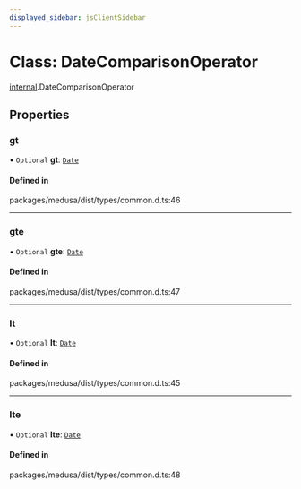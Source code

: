 ```yaml
---
displayed_sidebar: jsClientSidebar
---
```


# Class: DateComparisonOperator

[internal](../modules/internal.md).DateComparisonOperator

## Properties

### gt

• `Optional` **gt**: [`Date`](../modules/internal.md#date)

#### Defined in

packages/medusa/dist/types/common.d.ts:46

___

### gte

• `Optional` **gte**: [`Date`](../modules/internal.md#date)

#### Defined in

packages/medusa/dist/types/common.d.ts:47

___

### lt

• `Optional` **lt**: [`Date`](../modules/internal.md#date)

#### Defined in

packages/medusa/dist/types/common.d.ts:45

___

### lte

• `Optional` **lte**: [`Date`](../modules/internal.md#date)

#### Defined in

packages/medusa/dist/types/common.d.ts:48
